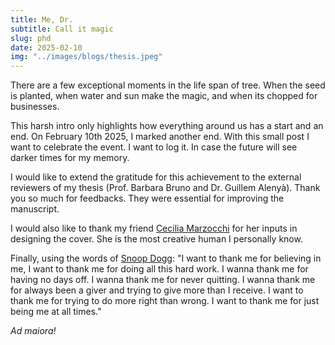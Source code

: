 ```yaml
---
title: Me, Dr.
subtitle: Call it magic
slug: phd
date: 2025-02-10
img: "../images/blogs/thesis.jpeg"
---
```


There are a few exceptional moments in the life span of tree. When the seed is planted, when water and sun make the magic, and when its chopped for businesses.

This harsh intro only highlights how everything around us has a start and an end. 
On February 10th 2025, I marked another end. 
With this small post I want to celebrate the event. I want to log it. In case the future will see darker times for my memory. 

I would like to extend the gratitude for this achievement to the external reviewers of my thesis (Prof. Barbara Bruno and Dr. Guillem Alenyà).
Thank you so much for feedbacks. They were essential for improving the manuscript.

I would also like to thank my friend <a href="https://ceciliamarzocchi.com/" target="_blank"> Cecilia Marzocchi</a> for her inputs in designing the cover. She is the most creative human I personally know.


Finally, using the words of <a href="https://www.youtube.com/watch?v=NfF3bThOW0Q" target="_blank">Snoop Dogg</a>:
"I want to thank me for believing in me, I want to thank me for doing all this hard work. I wanna thank me for having no days off. I wanna thank me for never quitting. I wanna thank me for always been a giver and trying to give more than I receive. I want to thank me for trying to do more right than wrong. I want to thank me for just being me at all times."


_Ad maiora!_